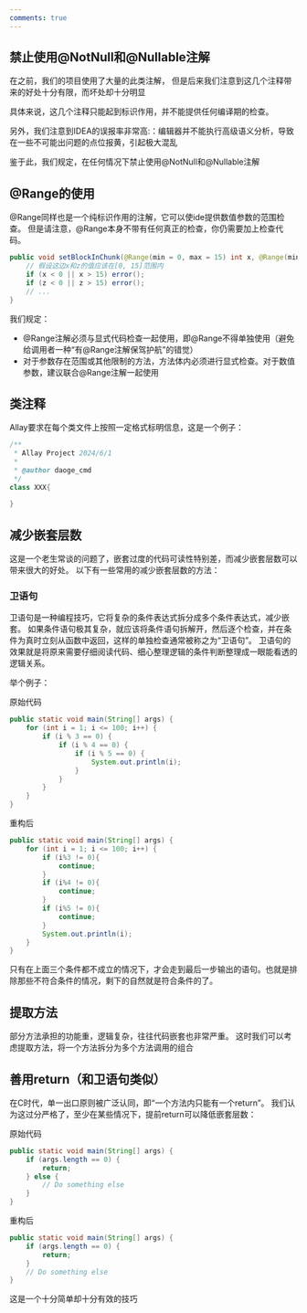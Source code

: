 ```yaml
---
comments: true
---
```


[//]: # (PS: 需要进一步讨论)
[//]: # (项目编码规范大体上基于[Google的Java编码规范]&#40;https://google.github.io/styleguide/javaguide.html&#41;，但在一些方面上可能有差异)

## 禁止使用@NotNull和@Nullable注解

在之前，我们的项目使用了大量的此类注解，
但是后来我们注意到这几个注释带来的好处十分有限，而坏处却十分明显

具体来说，这几个注释只能起到标识作用，并不能提供任何编译期的检查。

另外，我们注意到IDEA的误报率非常高:：编辑器并不能执行高级语义分析，导致在一些不可能出问题的点位报黄，引起极大混乱

鉴于此，我们规定，在任何情况下禁止使用@NotNull和@Nullable注解

## @Range的使用

@Range同样也是一个纯标识作用的注解，它可以使ide提供数值参数的范围检查。
但是请注意，@Range本身不带有任何真正的检查，你仍需要加上检查代码。

```java
public void setBlockInChunk(@Range(min = 0, max = 15) int x, @Range(min = 0, max = 15) int y, int z, BlockState block) {
    // 假设这边x和z的值应该在[0, 15]范围内
    if (x < 0 || x > 15) error();
    if (z < 0 || z > 15) error();
    // ...
} 
```

我们规定：
- @Range注解必须与显式代码检查一起使用，即@Range不得单独使用（避免给调用者一种“有@Range注解保驾护航”的错觉）
- 对于参数存在范围或其他限制的方法，方法体内必须进行显式检查。对于数值参数，建议联合@Range注解一起使用

## 类注释

Allay要求在每个类文件上按照一定格式标明信息，这是一个例子：

```java
/**
 * Allay Project 2024/6/1
 *
 * @author daoge_cmd
 */
class XXX{
    
}
```

## 减少嵌套层数

这是一个老生常谈的问题了，嵌套过度的代码可读性特别差，而减少嵌套层数可以带来很大的好处。
以下有一些常用的减少嵌套层数的方法：

### 卫语句

卫语句是一种编程技巧，它将复杂的条件表达式拆分成多个条件表达式，减少嵌套。
如果条件语句极其复杂，就应该将条件语句拆解开，然后逐个检查，并在条件为真时立刻从函数中返回，这样的单独检查通常被称之为“卫语句”。
卫语句的效果就是将原来需要仔细阅读代码、细心整理逻辑的条件判断整理成一眼能看透的逻辑关系。

举个例子：

原始代码
```java
public static void main(String[] args) {
    for (int i = 1; i <= 100; i++) {
        if (i % 3 == 0) {
            if (i % 4 == 0) {
                if (i % 5 == 0) {
                    System.out.println(i);
                }
            }
        }
    }
}
```

重构后
```java
public static void main(String[] args) {
    for (int i = 1; i <= 100; i++) {
        if (i%3 != 0){
            continue;
        }
        if (i%4 != 0){
            continue;
        }
        if (i%5 != 0){
            continue;
        }
        System.out.println(i);
    }
}
```

只有在上面三个条件都不成立的情况下，才会走到最后一步输出的语句。也就是排除那些不符合条件的情况，剩下的自然就是符合条件的了。

## 提取方法

部分方法承担的功能重，逻辑复杂，往往代码嵌套也非常严重。
这时我们可以考虑提取方法，将一个方法拆分为多个方法调用的组合

## 善用return（和卫语句类似）

在C时代，单一出口原则被广泛认同，即“一个方法内只能有一个return”。
我们认为这过分严格了，至少在某些情况下，提前return可以降低嵌套层数：

原始代码
```java
public static void main(String[] args) {
    if (args.length == 0) {
        return;
    } else {
        // Do something else
    }
}
```

重构后
```java
public static void main(String[] args) {
    if (args.length == 0) {
        return;
    }
    // Do something else
}

```

这是一个十分简单却十分有效的技巧